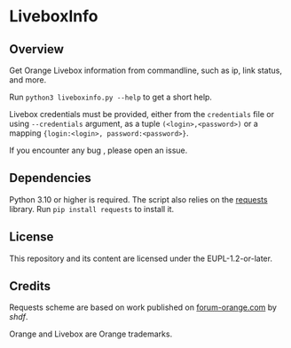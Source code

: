 # LiveboxInfo

## Overview
Get Orange Livebox information from commandline, such as ip, link status, and more.

Run `python3 liveboxinfo.py --help` to get a short help.

Livebox credentials must be provided, either from the `credentials` file or using `--credentials` argument, as a tuple `(<login>,<password>)` or a mapping `{login:<login>, password:<password>}`.

If you encounter any bug , please open an issue.

## Dependencies
Python 3.10 or higher is required.
The script also relies on the [requests](https://pypi.org/project/requests/) library. Run `pip install requests` to install it.

## License
This repository and its content are licensed under the EUPL-1.2-or-later.

## Credits
Requests scheme are based on work published on [forum-orange.com](https://www.forum-orange.com/viewtopic.php?pid=758919) by *shdf*.

Orange and Livebox are Orange trademarks.
